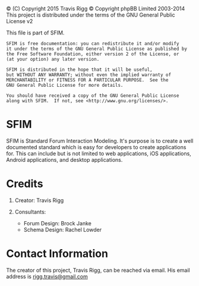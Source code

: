 © (C) Copyright 2015 Travis Rigg
© Copyright phpBB Limited 2003-2014
This project is distributed under the terms of the GNU General Public License v2

This file is part of SFIM.

    SFIM is free documentation: you can redistribute it and/or modify
    it under the terms of the GNU General Public License as published by
    the Free Software Foundation, either version 2 of the License, or
    (at your option) any later version.

    SFIM is distributed in the hope that it will be useful,
    but WITHOUT ANY WARRANTY; without even the implied warranty of
    MERCHANTABILITY or FITNESS FOR A PARTICULAR PURPOSE.  See the
    GNU General Public License for more details.

    You should have received a copy of the GNU General Public License
    along with SFIM.  If not, see <http://www.gnu.org/licenses/>.

# SFIM
SFIM is Standard Forum Interaction Modeling. It's purpose is to create a well
documented standard which is easy for developers to create applications for.
This can include but is not limited to web applications, iOS applications,
Android applications, and desktop applications.

# Credits
1. Creator:
		Travis Rigg

2. Consultants:
	* Forum Design:
			Brock Janke
	* Schema Design:
			Rachel Lowder

# Contact Information
The creator of this project, Travis Rigg, can be reached via email. His email
address is rigg.travis@gmail.com
